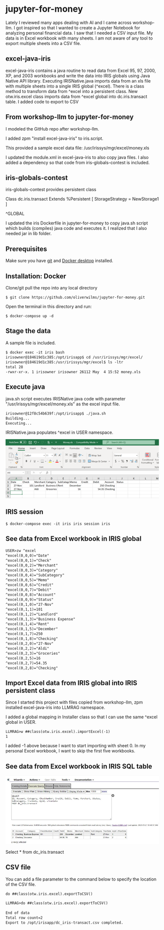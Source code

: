 # jupyter-for-money

Lately I reviewed many apps dealing with AI and I came across workshop-llm. I got inspired so that I wanted to create a Jupyter Notebook for analyzing personal financial data. I saw that I needed a CSV input file. My data is in Excel workbook with many sheets. I am not aware of any tool to export multiple sheets into a CSV file.

## excel-java-iris

excel-java-iris contains a java routine to read data from Excel 95, 97, 2000, XP, and 2003 workbooks and write the data into IRIS globals using Java Native API library.
Executing IRISNative.java imports data from an xls file with multiple sheets into a single IRIS global (^excel).
There is a class method to transform data from ^excel into a persistent class.
New otw.iris.excel class imports data from ^excel global into dc.iris.transact table.
I added code to export to CSV

## From workshop-llm to jupyter-for-money

I modeled the GitHub repo after workshop-llm.

I added zpm "install excel-java-iris" to iris.script.

This provided a sample excel data file:
/usr/irissys/mgr/excel/money.xls

I updated the module.xml in excel-java-iris to also copy java files.
I also added a dependency so that code from iris-globals-contest is included.

## iris-globals-contest

iris-globals-contest provides persistent class

Class dc.iris.transact Extends %Persistent [ StorageStrategy = NewStorage1 ]

<Global>^GLOBAL</Global>

I updated the iris Dockerfile in jupyter-for-money to copy java.sh script which builds (compiles) java code and executes it.
I realized that I also needed jar in lib folder.

## Prerequisites
Make sure you have [git](https://git-scm.com/book/en/v2/Getting-Started-Installing-Git) and [Docker desktop](https://www.docker.com/products/docker-desktop) installed.

## Installation: Docker
Clone/git pull the repo into any local directory

```
$ git clone https://github.com/oliverwilms/jupyter-for-money.git
```

Open the terminal in this directory and run:

```
$ docker-compose up -d
```

## Stage the data
A sample file is included.
```
$ docker exec -it iris bash
irisowner@184619d1c385:/opt/irisapp$ cd /usr/irissys/mgr/excel/
irisowner@184619d1c385:/usr/irissys/mgr/excel$ ls -ltr
total 28
-rwxr-xr-x. 1 irisowner irisowner 26112 May  4 15:52 money.xls
```
## Execute java

java.sh script executes IRISNative java code with parameter "/usr/irissys/mgr/excel/money.xls" as the excel input file.
```
irisowner@12f8c54b639f:/opt/irisapp$ ./java.sh
Building...
Executing...
```
IRISNative.java populates ^excel in USER namespace. 

![screenshot](https://github.com/oliverwilms/bilder/blob/main/Money_xls.PNG)

## IRIS session

```
$ docker-compose exec -it iris iris session iris
```

## See data from Excel workbook in IRIS global

```
USER>zw ^excel
^excel(0,0,0)="Date"
^excel(0,0,1)="Check"
^excel(0,0,2)="Merchant"
^excel(0,0,3)="Category"
^excel(0,0,4)="SubCategory"
^excel(0,0,5)="Memo"
^excel(0,0,6)="Credit"
^excel(0,0,7)="Debit"
^excel(0,0,8)="Account"
^excel(0,0,9)="Status"
^excel(0,1,0)="27-Nov"
^excel(0,1,1)=101
^excel(0,1,2)="Landlord"
^excel(0,1,3)="Business Expense"
^excel(0,1,4)="Rent"
^excel(0,1,5)="December"
^excel(0,1,7)=250
^excel(0,1,8)="Checking"
^excel(0,2,0)="27-Nov"
^excel(0,2,2)="Aldi"
^excel(0,2,3)="Groceries"
^excel(0,2,5)=16
^excel(0,2,7)=54.35
^excel(0,2,8)="Checking"
```

## Import Excel data from IRIS global into IRIS persistent class

Since I started this project with files copied from workshop-llm, zpm installed excel-java-iris into LLMRAG namespace.

I added a global mapping in Installer class so that I can use the same ^excel global in USER.

```
LLMRAG>w ##class(otw.iris.excel).importExcel(-1)
1
```

I added -1 above because I want to start importing with sheet 0. In my personal Excel workbook, I want to skip the first five workbooks.

## See data from Excel workbook in IRIS SQL table

![screenshot](https://github.com/oliverwilms/bilder/blob/main/Capture_SQL.JPG)

Select * from dc_iris.transact

## CSV file

You can add a file parameter to the command below to specify the location of the CSV file.
```
do ##class(otw.iris.excel).exportToCSV()
```

```
LLMRAG>do ##class(otw.iris.excel).exportToCSV()

End of data
Total row count=2
Export to /opt/irisapp/dc_iris-transact.csv completed.
```
